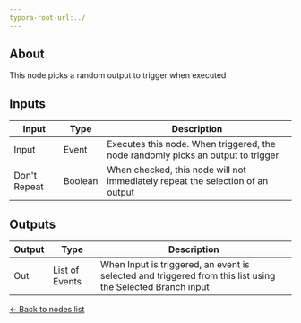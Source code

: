 ```yaml
---
typora-root-url:../
---
```


## About
This node picks a random output to trigger when executed

## Inputs
Input | Type | Description
------------ | ------|-------
Input | Event | Executes this node. When triggered, the node randomly picks an output to trigger
Don't Repeat | Boolean | When checked, this node will not immediately repeat the selection of an output

## Outputs
Output | Type| Description
------------ | -------|------
Out | List of Events | When Input is triggered, an event is selected and triggered from this list using the Selected Branch input


[<- Back to nodes list](Nodes)
